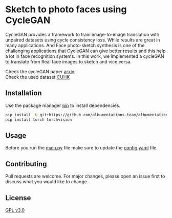 # Sketch to photo faces using CycleGAN

CycleGAN provides a framework to train image-to-image translation with unpaired
datasets using cycle consistency loss. While results are great in many applications.
And Face photo-sketch synthesis is one of the challenging applications that CycleGAN
can give better results and this help a lot in face recognition systems. In this work, we
implemented a cycleGAN to translate from Real face images to sketch and vice versa.

Check the cycleGAN paper [arxiv](https://arxiv.org/abs/1703.10593).\
Check the used dataset [CUHK](http://mmlab.ie.cuhk.edu.hk/archive/facesketch.html)

## Installation

Use the package manager [pip](https://pip.pypa.io/en/stable/) to install dependencies.

```bash
pip install -U git+https://github.com/albumentations-team/albumentations
pip install torch torchvision
```

## Usage

Before you run the [main.py](https://github.com/AymenSe/The-generation-of-colored-faces-from-sketches-using-CycleGAN/blob/main/main.py) file make sure to update the [config.yaml](https://github.com/AymenSe/The-generation-of-colored-faces-from-sketches-using-CycleGAN/blob/main/config/config.yaml) file.

## Contributing
Pull requests are welcome. For major changes, please open an issue first to discuss what you would like to change.


## License
[GPL v3.0](https://choosealicense.com/licenses/gpl-3.0/)